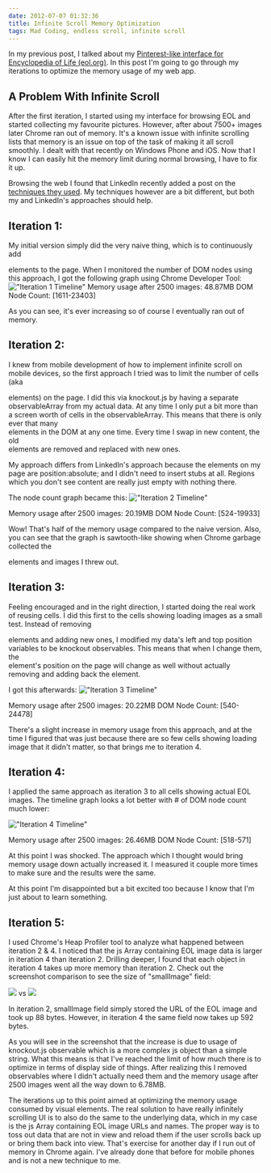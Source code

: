 ```yaml
---
date: 2012-07-07 01:32:36
title: Infinite Scroll Memory Optimization
tags: Mad Coding, endless scroll, infinite scroll
---
```


In my previous post, I talked about my [Pinterest-like interface for Encyclopedia of Life (eol.org)](http://www.dannysu.com/2012/07/02/pinterest-like-interface-for-encyclopedia-of-life/). In this post I'm going to go through my iterations to optimize the memory usage of my web app.


## A Problem With Infinite Scroll


After the first iteration, I started using my interface for browsing EOL and started collecting my favourite pictures. However, after about 7500+ images later Chrome ran out of memory. It's a known issue with infinite scrolling lists that memory is an issue on top of the task of making it all scroll smoothly. I dealt with that recently on Windows Phone and iOS. Now that I know I can easily hit the memory limit during normal browsing, I have to fix it up.

Browsing the web I found that LinkedIn recently added a post on the [techniques they used](http://engineering.linkedin.com/linkedin-ipad-5-techniques-smooth-infinite-scrolling-html5). My techniques however are a bit different, but both my and LinkedIn's approaches should help.


## Iteration 1:


My initial version simply did the very naive thing, which is to continuously add <div> elements to the page. When I monitored the number of DOM nodes using this approach, I got the following graph using Chrome Developer Tool: !["Iteration 1 Timeline"](http://www.dannysu.com/wp-content/uploads/2012/07/iter1.timeline.png)
Memory usage after 2500 images: 48.87MB
DOM Node Count: [1611-23403]

As you can see, it's ever increasing so of course I eventually ran out of memory.


## Iteration 2:


I knew from mobile development of how to implement infinite scroll on mobile devices, so the first approach I tried was to limit the number of cells (aka <div> elements) on the page. I did this via knockout.js by having a separate observableArray from my actual data. At any time I only put a bit more than a screen worth of cells in the observableArray. This means that there is only ever that many <div> elements in the DOM at any one time. Every time I swap in new content, the old <div> elements are removed and replaced with new ones.

My approach differs from LinkedIn's approach because the elements on my page are position:absolute; and I didn't need to insert stubs at all. Regions which you don't see content are really just empty with nothing there.

The node count graph became this:
!["Iteration 2 Timeline"](http://www.dannysu.com/wp-content/uploads/2012/07/iter2.timeline.png)

Memory usage after 2500 images: 20.19MB
DOM Node Count: [524-19933]

Wow! That's half of the memory usage compared to the naive version. Also, you can see that the graph is sawtooth-like showing when Chrome garbage collected the <div> elements and images I threw out.


## Iteration 3:


Feeling encouraged and in the right direction, I started doing the real work of reusing cells. I did this first to the cells showing loading images as a small test. Instead of removing <div> elements and adding new ones, I modified my data's left and top position variables to be knockout observables. This means that when I change them, the <div> element's position on the page will change as well without actually removing and adding back the element.

I got this afterwards:
!["Iteration 3 Timeline"](http://www.dannysu.com/wp-content/uploads/2012/07/iter3.timeline.png)

Memory usage after 2500 images: 20.22MB
DOM Node Count: [540-24478]

There's a slight increase in memory usage from this approach, and at the time I figured that was just because there are so few cells showing loading image that it didn't matter, so that brings me to iteration 4.


## Iteration 4:


I applied the same approach as iteration 3 to all cells showing actual EOL images. The timeline graph looks a lot better with # of DOM node count much lower:

!["Iteration 4 Timeline"](http://www.dannysu.com/wp-content/uploads/2012/07/iter4.timeline.png)

Memory usage after 2500 images: 26.46MB
DOM Node Count: [518-571]

At this point I was shocked. The approach which I thought would bring memory usage down actually increased it. I measured it couple more times to make sure and the results were the same.

At this point I'm disappointed but a bit excited too because I know that I'm just about to learn something.


## Iteration 5:


I used Chrome's Heap Profiler tool to analyze what happened between iteration 2 & 4. I noticed that the js Array containing EOL image data is larger in iteration 4 than iteration 2. Drilling deeper, I found that each object in iteration 4 takes up more memory than iteration 2. Check out the screenshot comparison to see the size of "smallImage" field:

[![](http://www.dannysu.com/wp-content/uploads/2012/07/iter2.screenshot-150x150.png)](http://www.dannysu.com/wp-content/uploads/2012/07/iter2.screenshot.png) vs [![](http://www.dannysu.com/wp-content/uploads/2012/07/iter4.screenshot-150x150.png)](http://www.dannysu.com/wp-content/uploads/2012/07/iter4.screenshot.png)

In iteration 2, smallImage field simply stored the URL of the EOL image and took up 88 bytes. However, in iteration 4 the same field now takes up 592 bytes.

As you will see in the screenshot that the increase is due to usage of knockout.js observable which is a more complex js object than a simple string. What this means is that I've reached the limit of how much there is to optimize in terms of display side of things. After realizing this I removed observables where I didn't actually need them and the memory usage after 2500 images went all the way down to 6.78MB.

The iterations up to this point aimed at optimizing the memory usage consumed by visual elements. The real solution to have really infinitely scrolling UI is to also do the same to the underlying data, which in my case is the js Array containing EOL image URLs and names. The proper way is to toss out data that are not in view and reload them if the user scrolls back up or bring them back into view. That's exercise for another day if I run out of memory in Chrome again. I've already done that before for mobile phones and is not a new technique to me.
